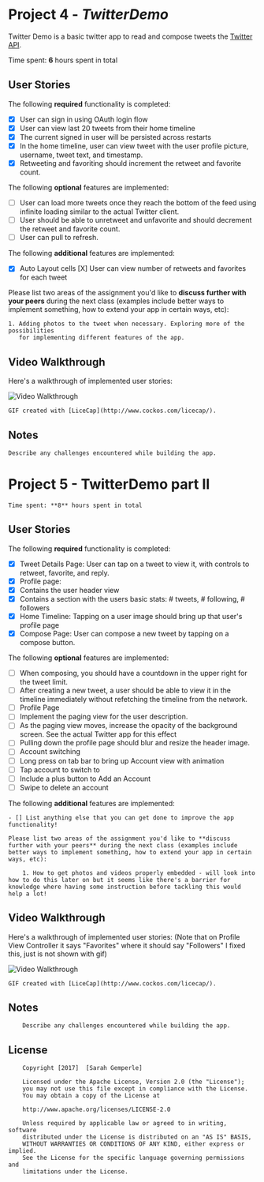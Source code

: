 # Project 4 - *TwitterDemo*

Twitter Demo is a basic twitter app to read and compose tweets the [Twitter API](https://apps.twitter.com/).

Time spent: **6** hours spent in total

## User Stories

The following **required** functionality is completed:

- [X] User can sign in using OAuth login flow
- [X] User can view last 20 tweets from their home timeline
- [X] The current signed in user will be persisted across restarts
- [X] In the home timeline, user can view tweet with the user profile picture, username, tweet text, and timestamp.
- [X] Retweeting and favoriting should increment the retweet and favorite count.

The following **optional** features are implemented:

- [ ] User can load more tweets once they reach the bottom of the feed using infinite loading similar to the actual Twitter client.
- [ ] User should be able to unretweet and unfavorite and should decrement the retweet and favorite count.
- [ ] User can pull to refresh.

The following **additional** features are implemented:

- [X] Auto Layout cells 
  [X] User can view number of retweets and favorites for each tweet

Please list two areas of the assignment you'd like to **discuss further with your peers** during the next class (examples include better ways to implement something, how to extend your app in certain ways, etc):

    1. Adding photos to the tweet when necessary. Exploring more of the possibilities
       for implementing different features of the app.

## Video Walkthrough 

   Here's a walkthrough of implemented user stories:
    

   <img src='http://i.imgur.com/JEKIylg.gif' title='Video Walkthrough' width='' alt='Video Walkthrough' />
    

    GIF created with [LiceCap](http://www.cockos.com/licecap/).

## Notes

    Describe any challenges encountered while building the app.



# Project 5 - TwitterDemo part II

    Time spent: **8** hours spent in total

## User Stories

 The following **required** functionality is completed:

 - [X] Tweet Details Page: User can tap on a tweet to view it, with controls to retweet, favorite, and reply.
 - [X] Profile page:
 - [X] Contains the user header view
 - [X] Contains a section with the users basic stats: # tweets, # following, # followers
 - [X] Home Timeline: Tapping on a user image should bring up that user's profile page
 - [X] Compose Page: User can compose a new tweet by tapping on a compose button.

The following **optional** features are implemented:

  - [ ] When composing, you should have a countdown in the upper right for the tweet limit.
  - [ ] After creating a new tweet, a user should be able to view it in the timeline immediately without refetching the timeline from the network.
  - [ ] Profile Page
  - [ ] Implement the paging view for the user description.
  - [ ] As the paging view moves, increase the opacity of the background screen. See the actual Twitter app for this effect
  - [ ] Pulling down the profile page should blur and resize the header image.
  - [ ] Account switching
  - [ ] Long press on tab bar to bring up Account view with animation
  - [ ] Tap account to switch to
  - [ ] Include a plus button to Add an Account
  - [ ] Swipe to delete an account

 The following **additional** features are implemented:

    - [] List anything else that you can get done to improve the app functionality!

    Please list two areas of the assignment you'd like to **discuss further with your peers** during the next class (examples include better ways to implement something, how to extend your app in certain ways, etc):

        1. How to get photos and videos properly embedded - will look into how to do this later on but it seems like there's a barrier for knowledge where having some instruction before tackling this would help a lot!

## Video Walkthrough 

   Here's a walkthrough of implemented user stories: (Note that on Profile View Controller it says "Favorites" where it should say "Followers" I fixed this, just is not shown with gif)

   <img src='http://i.imgur.com/WkyhlvB.gif' title='Video Walkthrough' width='' alt='Video Walkthrough' />

    GIF created with [LiceCap](http://www.cockos.com/licecap/).

## Notes

        Describe any challenges encountered while building the app.

## License

        Copyright [2017]  [Sarah Gemperle]

        Licensed under the Apache License, Version 2.0 (the "License");
        you may not use this file except in compliance with the License.
        You may obtain a copy of the License at

        http://www.apache.org/licenses/LICENSE-2.0

        Unless required by applicable law or agreed to in writing, software
        distributed under the License is distributed on an "AS IS" BASIS,
        WITHOUT WARRANTIES OR CONDITIONS OF ANY KIND, either express or implied.
        See the License for the specific language governing permissions and
        limitations under the License. 
